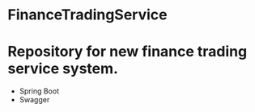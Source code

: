 # FinanceTradingService

# Repository for new finance trading service system.
 * Spring Boot
 * Swagger